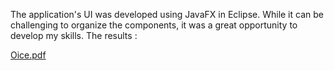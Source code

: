 The application's UI was developed using JavaFX in Eclipse. While it can be challenging to organize the components, it was a great opportunity to develop my skills.
The results :

[Oice.pdf](https://github.com/user-attachments/files/16480746/Oice.pdf)
